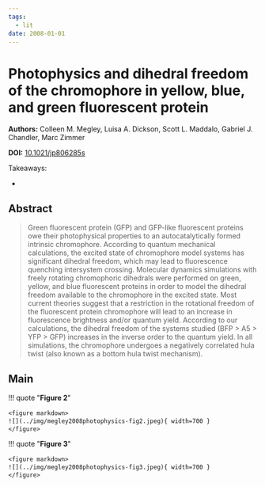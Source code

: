 ```yaml
---
tags:
  - lit
date: 2008-01-01
---
```


# Photophysics and dihedral freedom of the chromophore in yellow, blue, and green fluorescent protein

**Authors:** Colleen M. Megley, Luisa A. Dickson, Scott L. Maddalo, Gabriel J. Chandler, Marc Zimmer

**DOI:** [10.1021/jp806285s](https://doi.org/10.1021/jp806285s)

<!-- more -->

Takeaways:

-

## Abstract

> Green fluorescent protein (GFP) and GFP-like fluorescent proteins owe their photophysical properties to an autocatalytically formed intrinsic chromophore.
> According to quantum mechanical calculations, the excited state of chromophore model systems has significant dihedral freedom, which may lead to fluorescence quenching intersystem crossing.
> Molecular dynamics simulations with freely rotating chromophoric dihedrals were performed on green, yellow, and blue fluorescent proteins in order to model the dihedral freedom available to the chromophore in the excited state.
> Most current theories suggest that a restriction in the rotational freedom of the fluorescent protein chromophore will lead to an increase in fluorescence brightness and/or quantum yield.
> According to our calculations, the dihedral freedom of the systems studied (BFP > A5 > YFP > GFP) increases in the inverse order to the quantum yield.
> In all simulations, the chromophore undergoes a negatively correlated hula twist (also known as a bottom hula twist mechanism).

## Main

!!! quote "**Figure 2**"

    <figure markdown>
    ![](../img/megley2008photophysics-fig2.jpeg){ width=700 }
    </figure>

!!! quote "**Figure 3**"

    <figure markdown>
    ![](../img/megley2008photophysics-fig3.jpeg){ width=700 }
    </figure>
